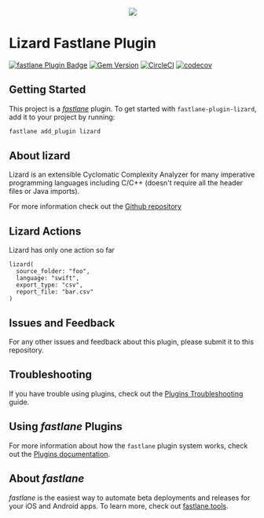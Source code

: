 <p align="center">
    <a href="https://sentry.io" target="_blank" align="center">
        <img src="https://camo.githubusercontent.com/bf0171b40f72483bc67dd4352db1d37c90a541c1/687474703a2f2f7777772e6c697a6172642e77732f776562736974652f7374617469632f696d672f6c6f676f2d736d616c6c2e706e67">
    </a>
<br/>
    <h1>Lizard Fastlane Plugin</h1>
</p>

[![fastlane Plugin Badge](https://rawcdn.githack.com/fastlane/fastlane/master/fastlane/assets/plugin-badge.svg)](https://rubygems.org/gems/fastlane-plugin-lizard)
[![Gem Version](https://badge.fury.io/rb/fastlane-plugin-lizard.svg)](https://badge.fury.io/rb/fastlane-plugin-lizard)
[![CircleCI](https://circleci.com/gh/liaogz82/fastlane-plugin-lizard.svg?style=svg&circle-token=6d2bc552098ad6c8955ddecc9b058827e91e25cf)](https://circleci.com/gh/liaogz82/fastlane-plugin-lizard)
[![codecov](https://codecov.io/gh/liaogz82/fastlane-plugin-lizard/branch/master/graph/badge.svg)](https://codecov.io/gh/liaogz82/fastlane-plugin-lizard)

## Getting Started

This project is a [_fastlane_](https://github.com/fastlane/fastlane) plugin. To get started with `fastlane-plugin-lizard`, add it to your project by running:

```bash
fastlane add_plugin lizard
```

## About lizard

Lizard is an extensible Cyclomatic Complexity Analyzer for many imperative programming languages including C/C++ (doesn't require all the header files or Java imports).

For more information check out the [Github repository](https://github.com/terryyin/lizard)

## Lizard Actions

Lizard has only one action so far

```
lizard(
  source_folder: "foo",
  language: "swift",
  export_type: "csv",
  report_file: "bar.csv"
)
```

## Issues and Feedback

For any other issues and feedback about this plugin, please submit it to this repository.

## Troubleshooting

If you have trouble using plugins, check out the [Plugins Troubleshooting](https://docs.fastlane.tools/plugins/plugins-troubleshooting/) guide.

## Using _fastlane_ Plugins

For more information about how the `fastlane` plugin system works, check out the [Plugins documentation](https://docs.fastlane.tools/plugins/create-plugin/).

## About _fastlane_

_fastlane_ is the easiest way to automate beta deployments and releases for your iOS and Android apps. To learn more, check out [fastlane.tools](https://fastlane.tools).
